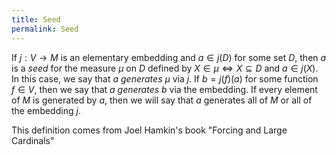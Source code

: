 ```yaml
---
title: Seed
permalink: Seed
---
```












If $j:V \to M$ is an elementary embedding and $a \in j(D)$ for some
set $D$, then $a$ is a *seed* for the measure $\mu$ on $D$ defined by
$X \in \mu \iff X \subseteq D$ and $a \in j(X)$. In this case, we
say that $a$ *generates* $\mu$ via $j$. If $b=j(f)(a)$ for some
function $f \in V$, then we say that $a$ *generates* $b$ via the
embedding. If every element of $M$ is generated by $a$, then we will say
that $a$ generates all of $M$ or all of the embedding $j$.

This definition comes from Joel Hamkin's book "Forcing and Large
Cardinals"



